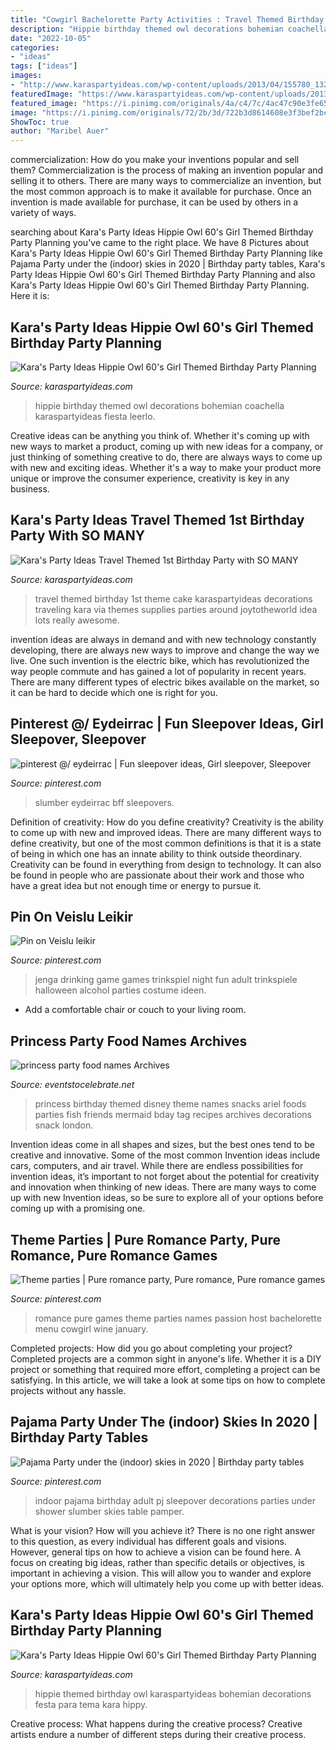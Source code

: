 ```yaml
---
title: "Cowgirl Bachelorette Party Activities : Travel Themed Birthday 1st Theme Cake Karaspartyideas Decorations Traveling Kara Via Themes Supplies Parties Around Joytotheworld Idea Lots Really Awesome"
description: "Hippie birthday themed owl decorations bohemian coachella karaspartyideas fiesta leerlo"
date: "2022-10-05"
categories:
- "ideas"
tags: ["ideas"]
images:
- "http://www.karaspartyideas.com/wp-content/uploads/2013/04/155780_132318393619470_894947671_n_600x900.jpg"
featuredImage: "https://www.karaspartyideas.com/wp-content/uploads/2013/04/155754_132318273619482_293543972_n_600x400.jpg"
featured_image: "https://i.pinimg.com/originals/4a/c4/7c/4ac47c90e3fe651c44e82959c4317449.jpg"
image: "https://i.pinimg.com/originals/72/2b/3d/722b3d8614608e3f3bef2bcf541322df.png"
ShowToc: true
author: "Maribel Auer"
---
```



commercialization: How do you make your inventions popular and sell them?
Commercialization is the process of making an invention popular and selling it to others. There are many ways to commercialize an invention, but the most common approach is to make it available for purchase. Once an invention is made available for purchase, it can be used by others in a variety of ways.

	

		
searching about Kara&#039;s Party Ideas Hippie Owl 60&#039;s Girl Themed Birthday Party Planning you've came to the right place. We have 8 Pictures about Kara&#039;s Party Ideas Hippie Owl 60&#039;s Girl Themed Birthday Party Planning like Pajama Party under the (indoor) skies in 2020 | Birthday party tables, Kara&#039;s Party Ideas Hippie Owl 60&#039;s Girl Themed Birthday Party Planning and also Kara&#039;s Party Ideas Hippie Owl 60&#039;s Girl Themed Birthday Party Planning. Here it is:
		
    
## Kara&#039;s Party Ideas Hippie Owl 60&#039;s Girl Themed Birthday Party Planning

<img loading=lazy src="http://www.karaspartyideas.com/wp-content/uploads/2013/04/155780_132318393619470_894947671_n_600x900.jpg" onerror="this.onerror=null;this.src='https://tse2.mm.bing.net/th?id=OIP.-oq2zW2_3hqsyO97hhMusQHaLH&amp;pid=15.1';" alt="Kara&#039;s Party Ideas Hippie Owl 60&#039;s Girl Themed Birthday Party Planning">

_Source: karaspartyideas.com_

>hippie birthday themed owl decorations bohemian coachella karaspartyideas fiesta leerlo. 

	

Creative ideas can be anything you think of. Whether it's coming up with new ways to market a product, coming up with new ideas for a company, or just thinking of something creative to do, there are always ways to come up with new and exciting ideas. Whether it's a way to make your product more unique or improve the consumer experience, creativity is key in any business.

    
## Kara&#039;s Party Ideas Travel Themed 1st Birthday Party With SO MANY

<img loading=lazy src="http://karaspartyideas.com/wp-content/uploads/2013/09/travel-3.jpg" onerror="this.onerror=null;this.src='https://tse2.mm.bing.net/th?id=OIP.JJl0yA3P_lr5AZmzTD4Y0AHaNQ&amp;pid=15.1';" alt="Kara&#039;s Party Ideas Travel Themed 1st Birthday Party with SO MANY">

_Source: karaspartyideas.com_

>travel themed birthday 1st theme cake karaspartyideas decorations traveling kara via themes supplies parties around joytotheworld idea lots really awesome. 

	

invention ideas are always in demand and with new technology constantly developing, there are always new ways to improve and change the way we live. One such invention is the electric bike, which has revolutionized the way people commute and has gained a lot of popularity in recent years. There are many different types of electric bikes available on the market, so it can be hard to decide which one is right for you.

    
## Pinterest @/ Eydeirrac | Fun Sleepover Ideas, Girl Sleepover, Sleepover

<img loading=lazy src="https://i.pinimg.com/736x/0e/c7/9e/0ec79ed8cce293f7c0c0bba989b31fe3.jpg" onerror="this.onerror=null;this.src='https://tse4.mm.bing.net/th?id=OIP.RDc6dqcIlBYE2doGPqoHygHaNk&amp;pid=15.1';" alt="pinterest @/ eydeirrac | Fun sleepover ideas, Girl sleepover, Sleepover">

_Source: pinterest.com_

>slumber eydeirrac bff sleepovers. 

	

Definition of creativity: How do you define creativity?
Creativity is the ability to come up with new and improved ideas. There are many different ways to define creativity, but one of the most common definitions is that it is a state of being in which one has an innate ability to think outside theordinary. Creativity can be found in everything from design to technology. It can also be found in people who are passionate about their work and those who have a great idea but not enough time or energy to pursue it.

    
## Pin On Veislu Leikir

<img loading=lazy src="https://i.pinimg.com/originals/b2/f1/de/b2f1dea8cfd0bb28fbcef788f1113954.jpg" onerror="this.onerror=null;this.src='https://tse1.mm.bing.net/th?id=OIP.yXid_n549HQeNdVTL64hVgHaJ4&amp;pid=15.1';" alt="Pin on Veislu leikir">

_Source: pinterest.com_

>jenga drinking game games trinkspiel night fun adult trinkspiele halloween alcohol parties costume ideen. 

	

- Add a comfortable chair or couch to your living room.

    
## Princess Party Food Names Archives

<img loading=lazy src="https://eventstocelebrate.net/wp-content/uploads/2013/08/Princess-Birthday-Party-Food-Ideas.jpg" onerror="this.onerror=null;this.src='https://tse1.mm.bing.net/th?id=OIP.ju3efwFV2YBOIqW0tHbYZgHaJ4&amp;pid=15.1';" alt="princess party food names Archives">

_Source: eventstocelebrate.net_

>princess birthday themed disney theme names snacks ariel foods parties fish friends mermaid bday tag recipes archives decorations snack london. 

	

Invention ideas come in all shapes and sizes, but the best ones tend to be creative and innovative. Some of the most common Invention ideas include cars, computers, and air travel. While there are endless possibilities for invention ideas, it’s important to not forget about the potential for creativity and innovation when thinking of new ideas. There are many ways to come up with new Invention ideas, so be sure to explore all of your options before coming up with a promising one.

    
## Theme Parties | Pure Romance Party, Pure Romance, Pure Romance Games

<img loading=lazy src="https://i.pinimg.com/originals/4a/c4/7c/4ac47c90e3fe651c44e82959c4317449.jpg" onerror="this.onerror=null;this.src='https://tse4.mm.bing.net/th?id=OIP.IPlEwUvgpRtqEZan696MEwHaJ4&amp;pid=15.1';" alt="Theme parties | Pure romance party, Pure romance, Pure romance games">

_Source: pinterest.com_

>romance pure games theme parties names passion host bachelorette menu cowgirl wine january. 

	

Completed projects: How did you go about completing your project?
Completed projects are a common sight in anyone's life. Whether it is a DIY project or something that required more effort, completing a project can be satisfying. In this article, we will take a look at some tips on how to complete projects without any hassle.

    
## Pajama Party Under The (indoor) Skies In 2020 | Birthday Party Tables

<img loading=lazy src="https://i.pinimg.com/originals/72/2b/3d/722b3d8614608e3f3bef2bcf541322df.png" onerror="this.onerror=null;this.src='https://tse2.mm.bing.net/th?id=OIP.nRt4eF9rjuvbpgMIkua6YAHaLH&amp;pid=15.1';" alt="Pajama Party under the (indoor) skies in 2020 | Birthday party tables">

_Source: pinterest.com_

>indoor pajama birthday adult pj sleepover decorations parties under shower slumber skies table pamper. 

	

What is your vision? How will you achieve it?
There is no one right answer to this question, as every individual has different goals and visions. However, general tips on how to achieve a vision can be found here. A focus on creating big ideas, rather than specific details or objectives, is important in achieving a vision. This will allow you to wander and explore your options more, which will ultimately help you come up with better ideas.

    
## Kara&#039;s Party Ideas Hippie Owl 60&#039;s Girl Themed Birthday Party Planning

<img loading=lazy src="https://www.karaspartyideas.com/wp-content/uploads/2013/04/155754_132318273619482_293543972_n_600x400.jpg" onerror="this.onerror=null;this.src='https://tse2.mm.bing.net/th?id=OIP.eqgzcD7uAGIv8hYTijsjRAHaE8&amp;pid=15.1';" alt="Kara&#039;s Party Ideas Hippie Owl 60&#039;s Girl Themed Birthday Party Planning">

_Source: karaspartyideas.com_

>hippie themed birthday owl karaspartyideas bohemian decorations festa para tema kara hippy. 

	

Creative process: What happens during the creative process?
Creative artists endure a number of different steps during their creative process.


